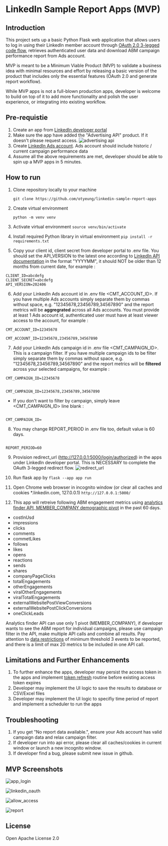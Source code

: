 # LinkedIn Sample Report Apps (MVP)

## Introduction

This project sets up a basic Python Flask web application that allows users to log in using their LinkedIn member account through [OAuth 2.0 3-legged code flow](https://learn.microsoft.com/en-gb/linkedin/shared/authentication/authorization-code-flow?context=linkedin%2Fcontext&tabs=HTTPS1), retrieves authenticated user data and download ABM campaign performance report from Ads account.

MVP is meant to be a Minimum Viable Product (MVP) to validate a business idea with minimal resources and effort by releasing a basic version of the product that includes only the essential features (OAuth 2.0 and generate report workflow).

While MVP apps is not a full-blown production apps, developer is welcome to build on top of it to add more functionality and polish the user experience, or integrating into existing workflow.

## Pre-requistie

1. Create an app from [LinkedIn developer portal](https://developer.linkedin.com)
2. Make sure the app have added the "Advertising API" product. If it doesn't please request access. ![advertising api](screenshots/advertising_api.png)
3. Create [LinkedIn Ads account](https://www.linkedin.com/help/linkedin/answer/a426102/create-an-ad-account-in-campaign-manager-as-a-new-advertiser). Ads account should include historic / current campaign performance data
4. Assume all the above requirements are met, developer should be able to spin up a MVP apps in 5 minutes.

## How to run

1. Clone repository locally to your machine

   `git clone https://github.com/otyeung/linkedin-sample-report-apps`

2. Create virtual environment

   `python -m venv venv`

3. Activate virtual environment
   `source venv/bin/activate`

4. Install required Python library in virtual environment
   `pip install -r requirements.txt`

5. Copy your client id, client secret from developer portal to .env file. You should set the API_VERSION to the latest one according to [LinkedIn API documentation](https://learn.microsoft.com/en-us/linkedin/marketing/versioning?view=li-lms-2024-06) in the format "YYYYMM", it should NOT be older than 12 months from current date, for example :

```
CLIENT_ID=abcdefg
CLIENT_SECRET=abcdefg
API_VERSION=202406
```

6. Add your LinkedIn Ads account id in .env file <CMT_ACCOUNT_ID>. If you have multiple Ads accounts simply separate them by commas without space, e.g. "12345678,23456789,34567890" and the report metrics will be **aggregrated** across all Ads accounts. You must provide at least 1 Ads account id, authenticated user must have at least viewer access to the account, for example :

```
CMT_ACCOUNT_ID=12345678
```

```
CMT_ACCOUNT_ID=12345678,23456789,34567890
```

7. Add your LinkedIn Ads campaign id in .env file <CMT_CAMPAIGN_ID>. This is a campaign filter. If you have multiple campaign ids to be filter simply separate them by commas without space, e.g. "12345678,23456789,34567890" and the report metrics will be **filtered** across your selected campaigns, for example :

```
CMT_CAMPAIGN_ID=12345678
```

```

CMT_CAMPAIGN_ID=12345678,23456789,34567890

```

- If you don't want to filter by campaign, simply leave <CMT_CAMPAIGN_ID> line blank :

```

CMT_CAMPAIGN_ID=

```

8. You may change REPORT_PERIOD in .env file too, default value is 60 days.

```

REPORT_PERIOD=60

```

9. Provision redirect_url (http://127.0.0.1:5000/login/authorized) in the apps under LinkedIn developer portal. This is NECESSARY to complete the OAuth 3-legged redirect flow.
   ![redirect_url](screenshots/redirect_url.png)

10. Run flask app by
    `flask --app app run`

11. Open Chrome web browser in incognito window (or clear all caches and cookies \*.linkedin.com, 127.0.0.1)
    `http://127.0.0.1:5000/`

12. This app will retreive following ABM engagement metrics using [analytics finder API, MEMBER_COMPANY demographic pivot](https://learn.microsoft.com/en-us/linkedin/marketing/integrations/ads-reporting/ads-reporting?view=li-lms-2024-05&tabs=http#statistics-finder) in the past 60 days.

- costInUsd
- impressions
- clicks
- comments
- commetLikes
- follows
- likes
- opens
- reactions
- sends
- shares
- companyPageClicks
- totalEngagements
- otherEngagements
- viralOtherEngagements
- viralTotalEngagements
- externalWebsitePostViewConversions
- externalWebsitePostClickConversions
- oneClickLeads

Analytics finder API can use only 1 pivot (MEMBER_COMPANY), if developer wants to see the ABM report for individual campaigns, please use campaign filter in the API, make multiple API calls and combine all results. Pay attention to [data restrictions](https://learn.microsoft.com/en-us/linkedin/marketing/integrations/ads-reporting/ads-reporting?view=li-lms-2024-06&tabs=http#restrictions) of minimum threshold 3 events to be reported, and there is a limit of max 20 metrics to be included in one API call.

## Limitations and Further Enhancements

1. To further enhance the apps, developer may persist the access token in the apps and implement [token refresh](https://learn.microsoft.com/en-gb/linkedin/shared/authentication/authorization-code-flow?context=linkedin%2Fcontext&tabs=HTTPS1#step-5-refresh-access-token) routine before existing access token expires
2. Developer may implement the UI logic to save the results to database or CSV/Excel files
3. Developer may implement the UI logic to specifiy time period of report and implement a scheduler to run the apps

## Troubleshooting

1. If you get "No report data available.", ensure your Ads account has valid campaign data and relax campaign filter.
2. If developer run into api error, please clear all caches/cookies in current window or launch a new incognito window.
3. If developer find a bug, please submit new issue in github.

## MVP Screenshots

![app_login](screenshots/app_login.png)

![linkedin_oauth](screenshots/linkedin_oauth.png)

![allow_access](screenshots/allow_access.png)

![report](screenshots/report.png)

## License

Open Apache License 2.0
